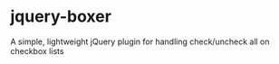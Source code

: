 jquery-boxer
============

A simple, lightweight jQuery plugin for handling check/uncheck all on checkbox lists
